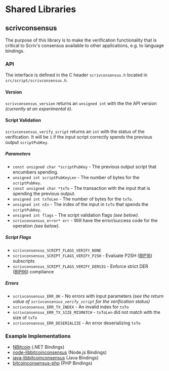 Shared Libraries
================

## scrivconsensus

The purpose of this library is to make the verification functionality that is critical to Scriv's consensus available to other applications, e.g. to language bindings.

### API

The interface is defined in the C header `scrivconsensus.h` located in  `src/script/scrivconsensus.h`.

#### Version

`scrivconsensus_version` returns an `unsigned int` with the the API version *(currently at an experimental `0`)*.

#### Script Validation

`scrivconsensus_verify_script` returns an `int` with the status of the verification. It will be `1` if the input script correctly spends the previous output `scriptPubKey`.

##### Parameters
- `const unsigned char *scriptPubKey` - The previous output script that encumbers spending.
- `unsigned int scriptPubKeyLen` - The number of bytes for the `scriptPubKey`.
- `const unsigned char *txTo` - The transaction with the input that is spending the previous output.
- `unsigned int txToLen` - The number of bytes for the `txTo`.
- `unsigned int nIn` - The index of the input in `txTo` that spends the `scriptPubKey`.
- `unsigned int flags` - The script validation flags *(see below)*.
- `scrivconsensus_error* err` - Will have the error/success code for the operation *(see below)*.

##### Script Flags
- `scrivconsensus_SCRIPT_FLAGS_VERIFY_NONE`
- `scrivconsensus_SCRIPT_FLAGS_VERIFY_P2SH` - Evaluate P2SH ([BIP16](https://github.com/bitcoin/bips/blob/master/bip-0016.mediawiki)) subscripts
- `scrivconsensus_SCRIPT_FLAGS_VERIFY_DERSIG` - Enforce strict DER ([BIP66](https://github.com/bitcoin/bips/blob/master/bip-0066.mediawiki)) compliance

##### Errors
- `scrivconsensus_ERR_OK` - No errors with input parameters *(see the return value of `scrivconsensus_verify_script` for the verification status)*
- `scrivconsensus_ERR_TX_INDEX` - An invalid index for `txTo`
- `scrivconsensus_ERR_TX_SIZE_MISMATCH` - `txToLen` did not match with the size of `txTo`
- `scrivconsensus_ERR_DESERIALIZE` - An error deserializing `txTo`

### Example Implementations
- [NBitcoin](https://github.com/NicolasDorier/NBitcoin/blob/master/NBitcoin/Script.cs#L814) (.NET Bindings)
- [node-libbitcoinconsensus](https://github.com/bitpay/node-libbitcoinconsensus) (Node.js Bindings)
- [java-libbitcoinconsensus](https://github.com/dexX7/java-libbitcoinconsensus) (Java Bindings)
- [bitcoinconsensus-php](https://github.com/Bit-Wasp/bitcoinconsensus-php) (PHP Bindings)
